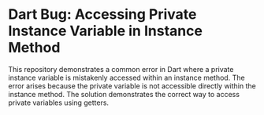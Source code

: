 # Dart Bug: Accessing Private Instance Variable in Instance Method

This repository demonstrates a common error in Dart where a private instance variable is mistakenly accessed within an instance method.  The error arises because the private variable is not accessible directly within the instance method.  The solution demonstrates the correct way to access private variables using getters.